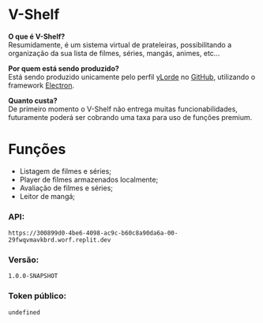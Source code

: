 # V-Shelf

<p>
    <b>O que é V-Shelf?</b> <br>
    Resumidamente, é um sistema virtual de prateleiras, possibilitando a organização da sua lista de filmes, séries, mangás, animes, etc...
</p>
<p>
    <b>Por quem está sendo produzido?</b> <br>
    Está sendo produzido unicamente pelo perfil <a href="https://github.com/ylorde">yLorde</a> no <a href="https://github.com">GitHub</a>, utilizando o framework <a href="https://www.electronjs.org/pt/">Electron</a>.
</p>
<p>
    <b>Quanto custa?</b><br>
    De primeiro momento o V-Shelf não entrega muitas funcionabilidades, futuramente poderá ser cobrando uma taxa para uso de funções premium.
</p>

# Funções

<ul>
    <li>Listagem de filmes e séries;</li>
    <li>Player de filmes armazenados localmente;</li>
    <li>Avaliação de filmes e séries;</li>
    <li>Leitor de mangá;</li>
</ul>

### API:
`https://300899d0-4be6-4098-ac9c-b60c8a90da6a-00-29fwqvmavkbrd.worf.replit.dev`

### Versão:
`1.0.0-SNAPSHOT`

### Token público:
`undefined`
